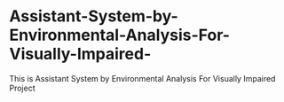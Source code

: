Assistant-System-by-Environmental-Analysis-For-Visually-Impaired-
=================================================================

This is Assistant System by Environmental Analysis For Visually Impaired Project
